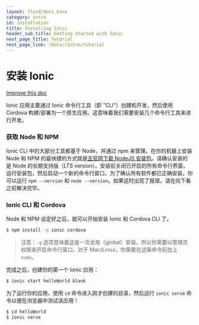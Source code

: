 ```yaml
---
layout: fluid/docs_base
category: intro
id: installation
title: Installing Ionic
header_sub_title: Getting Started with Ionic
next_page_title: Tutorial
next_page_link: /docs//intro/tutorial
---
```


# 安装 Ionic

<a class="improve-v2-docs" href='https://github.com/ionic-team/ionic-site/edit/master/content/docs/intro/installation/index.md'>Improve
this doc</a>

Ionic 应用主要通过 Ionic 命令行工具（即 "CLI"）创建和开发，然后使用 Cordova 构建/部署为一个原生应用。这意味着我们需要安装几个命令行工具来进行开发。

### 获取 Node 和 NPM

Ionic CLI 中的大部分工具都基于 Node，并通过 npm 来管理。在你的机器上安装 Node 和 NPM 的最快捷的方式就是[去官网下载 NodeJS 安装包](https://nodejs.org/)。请确认安装的是 Node 的长期支持版（LTS version）。安装前关闭已开启的所有命令行界面，运行安装包，然后启动一个新的命令行窗口。为了确认所有软件都已正确安装，你可以运行 `npm --version` 和 `node --version`。如果这时出现了报错，请在向下看之前解决完毕。

### Ionic CLI 和 Cordova

Node 和 NPM 设定好之后，就可以开始安装 Ionic 和 Cordova CLI 了。

```bash
$ npm install -g ionic cordova
```

> 注意：`-g` 选项意味着这是一次全局（global）安装，所以你需要以管理员权限来开启命令行窗口。对于 Mac/Linux，你需要在这条命令前加上 `sudo`。

完成之后，创建你的第一个 Ionic 应用：

```bash
$ ionic start helloWorld blank
```

为了运行你的应用，使用 `cd` 命令进入刚才创建的目录，然后运行 `ionic serve` 命令以便在浏览器中测试该应用！

```bash
$ cd helloWorld
$ ionic serve
```
